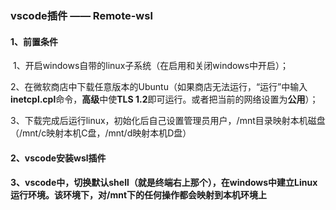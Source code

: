 ### vscode插件 —— Remote-wsl

#### 1、前置条件

​	1、开启windows自带的linux子系统（在启用和关闭windows中开启）；

​	2、在微软商店中下载任意版本的Ubuntu（如果商店无法运行，“运行”中输入**inetcpl.cpl**命令，**高级**中使**TLS 1.2**即可运行。或者把当前的网络设置为**公用**）；

​	3、下载完成后运行linux，初始化后自己设置管理员用户，/mnt目录映射本机磁盘（/mnt/c映射本机C盘，/mnt/d映射本机D盘）

#### 2、vscode安装wsl插件

#### 3、vscode中，切换默认shell（就是终端右上那个），在windows中建立Linux运行环境。该环境下，对/mnt下的任何操作都会映射到本机环境上